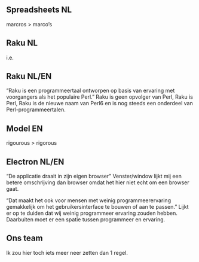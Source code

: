 ## Spreadsheets NL
marcros > marco’s

## Raku NL
i.e.

## Raku NL/EN
“Raku is een programmeertaal ontworpen op basis van ervaring met voorgangers als het populaire Perl.”
Raku is geen opvolger van Perl, Raku is Perl, Raku is de nieuwe naam van Perl6 en is nog steeds een onderdeel van Perl-programmeertalen.

## Model EN
rigourous > rigorous

## Electron NL/EN
“De applicatie draait in zijn eigen browser”
Venster/window lijkt mij een betere omschrijving dan browser omdat het hier niet echt om een browser gaat.

“Dat maakt het ook voor mensen met weinig programmeerervaring gemakkelijk om het gebruikersinterface te bouwen of aan te passen.”
Lijkt er op te duiden dat wij weinig programmeer ervaring zouden hebben.
Daarbuiten moet er een spatie tussen programmeer en ervaring.

## Ons team
Ik zou hier toch iets meer neer zetten dan 1 regel.